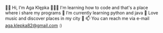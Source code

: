 👋🏻 Hi, I’m Aga Klępka
👩🏻‍💻 I'm learning how to code and that's a place where i share my programs
🌱 I’m currently learning python and java
💞️ Love music and discover places in my city 🌃 
📫 You can reach me via e-mail aga.klepka82@gmail.com :) 


